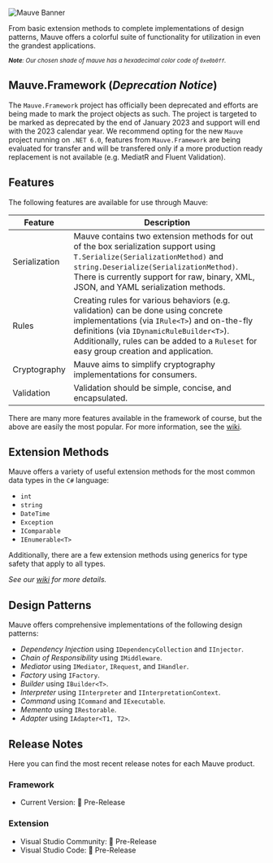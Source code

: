 ![Mauve Banner](/.resources/mauve-banner.png "Mauve Banner")

From basic extension methods to complete implementations of design patterns, Mauve offers a colorful suite of functionality for utilization in even the grandest applications.

<sub>***Note**: Our chosen shade of mauve has a hexadecimal color code of `0xe0b0ff`.*</sub>

## Mauve.Framework (*Deprecation Notice*)
The `Mauve.Framework` project has officially been deprecated and efforts are being made to mark the project objects as such. The project is targeted to be marked as deprecated by the end of January 2023 and support will end with the 2023 calendar year. We recommend opting for the new `Mauve` project running on `.NET 6.0`, features from `Mauve.Framework` are being evaluated for transfer and will be transfered only if a more production ready replacement is not available (e.g. MediatR and Fluent Validation).

## Features
The following features are available for use through Mauve:

|Feature|Description|
|-|-|
|Serialization|Mauve contains two extension methods for out of the box serialization support using `T.Serialize(SerializationMethod)` and `string.Deserialize(SerializationMethod)`. There is currently support for raw, binary, XML, JSON, and YAML serialization methods.|
|Rules|Creating rules for various behaviors (e.g. validation) can be done using concrete implementations (via `IRule<T>`) and on-the-fly definitions (via `IDynamicRuleBuilder<T>`). Additionally, rules can be added to a `Ruleset` for easy group creation and application.|
|Cryptography|Mauve aims to simplify cryptography implementations for consumers.|
|Validation|Validation should be simple, concise, and encapsulated.|

There are many more features available in the framework of course, but the above are easily the most popular. For more information, see the [wiki](https://github.com/tacosontitan/Mauve/wiki).

## Extension Methods
Mauve offers a variety of useful extension methods for the most common data types in the `C#` language:

 - `int`
 - `string`
 - `DateTime`
 - `Exception`
 - `IComparable`
 - `IEnumerable<T>`

 Additionally, there are a few extension methods using generics for type safety that apply to all types.

*See our [wiki](https://github.com/tacosontitan/Mauve/wiki/Mauve.Extensibility) for more details.*

## Design Patterns
Mauve offers comprehensive implementations of the following design patterns:

 - *Dependency Injection* using `IDependencyCollection` and `IInjector`.
 - *Chain of Responsibility* using `IMiddleware`.
 - *Mediator* using `IMediator`, `IRequest`, and `IHandler`.
 - *Factory* using `IFactory`.
 - *Builder* using `IBuilder<T>`.
 - *Interpreter* using `IInterpreter` and `IInterpretationContext`.
 - *Command* using `ICommand` and `IExecutable`.
 - *Memento* using `IRestorable`.
 - *Adapter* using `IAdapter<T1, T2>`.

## Release Notes
Here you can find the most recent release notes for each Mauve product.

### Framework
 - Current Version: 🐣 Pre-Release

### Extension
 - Visual Studio Community: 🐣 Pre-Release
 - Visual Studio Code: 🐣 Pre-Release